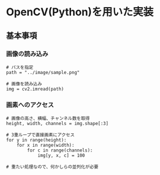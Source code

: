 # OpenCV(Python)を用いた実装

## 基本事項

### 画像の読み込み

```
# パスを指定
path = "../image/sample.png"

# 画像を読み込み
img = cv2.imread(path)
```

### 画素へのアクセス

```
# 画像の高さ、横幅、チャンネル数を取得
height, width, channels = img.shape[:3]

# 3重ループで直接画素にアクセス
for y in range(height):
    for x in range(width):
        for c in range(channels):
            img[y, x, c] = 100

# 重たい処理なので、何かしらの並列化が必要
```
